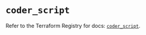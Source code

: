 # `coder_script`

Refer to the Terraform Registry for docs: [`coder_script`](https://registry.terraform.io/providers/coder/coder/0.21.0/docs/resources/script).

